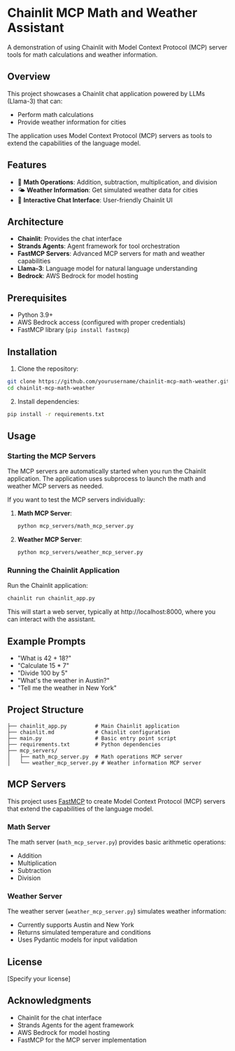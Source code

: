 # Chainlit MCP Math and Weather Assistant

A demonstration of using Chainlit with Model Context Protocol (MCP) server tools for math calculations and weather information.

## Overview

This project showcases a Chainlit chat application powered by LLMs (Llama-3) that can:
- Perform math calculations 
- Provide weather information for cities

The application uses Model Context Protocol (MCP) servers as tools to extend the capabilities of the language model.

## Features

- 🧮 **Math Operations**: Addition, subtraction, multiplication, and division
- 🌤️ **Weather Information**: Get simulated weather data for cities
- 💬 **Interactive Chat Interface**: User-friendly Chainlit UI

## Architecture

- **Chainlit**: Provides the chat interface
- **Strands Agents**: Agent framework for tool orchestration
- **FastMCP Servers**: Advanced MCP servers for math and weather capabilities
- **Llama-3**: Language model for natural language understanding
- **Bedrock**: AWS Bedrock for model hosting

## Prerequisites

- Python 3.9+
- AWS Bedrock access (configured with proper credentials)
- FastMCP library (`pip install fastmcp`)

## Installation

1. Clone the repository:
```bash
git clone https://github.com/yourusername/chainlit-mcp-math-weather.git
cd chainlit-mcp-math-weather
```

2. Install dependencies:
```bash
pip install -r requirements.txt
```

## Usage

### Starting the MCP Servers

The MCP servers are automatically started when you run the Chainlit application. 
The application uses subprocess to launch the math and weather MCP servers as needed.

If you want to test the MCP servers individually:

1. **Math MCP Server**:
   ```bash
   python mcp_servers/math_mcp_server.py
   ```

2. **Weather MCP Server**:
   ```bash
   python mcp_servers/weather_mcp_server.py
   ```

### Running the Chainlit Application

Run the Chainlit application:
```bash
chainlit run chainlit_app.py
```

This will start a web server, typically at http://localhost:8000, where you can interact with the assistant.

## Example Prompts

- "What is 42 + 18?"
- "Calculate 15 * 7"
- "Divide 100 by 5"
- "What's the weather in Austin?"
- "Tell me the weather in New York"

## Project Structure

```
├── chainlit_app.py         # Main Chainlit application
├── chainlit.md             # Chainlit configuration
├── main.py                 # Basic entry point script 
├── requirements.txt        # Python dependencies
├── mcp_servers/
│   ├── math_mcp_server.py  # Math operations MCP server
│   └── weather_mcp_server.py # Weather information MCP server
```

## MCP Servers

This project uses [FastMCP](https://gofastmcp.com/) to create Model Context Protocol (MCP) servers that extend the capabilities of the language model.

### Math Server
The math server (`math_mcp_server.py`) provides basic arithmetic operations:
- Addition
- Multiplication
- Subtraction
- Division

### Weather Server
The weather server (`weather_mcp_server.py`) simulates weather information:
- Currently supports Austin and New York 
- Returns simulated temperature and conditions
- Uses Pydantic models for input validation

## License

[Specify your license]

## Acknowledgments

- Chainlit for the chat interface
- Strands Agents for the agent framework
- AWS Bedrock for model hosting
- FastMCP for the MCP server implementation